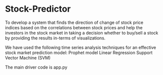 # Stock-Predictor
To develop a system that finds the direction of change of stock price indices based on the correlations between stock prices and help the investors in the stock market in taking a decision whether to buy/sell a stock by providing the results in-terms of visualizations.

We have used the following time series analysis techniques for an effective stock market prediction model:
Prophet model
Linear Regression
Support Vector Machine (SVM)


The main driver code is app.py
